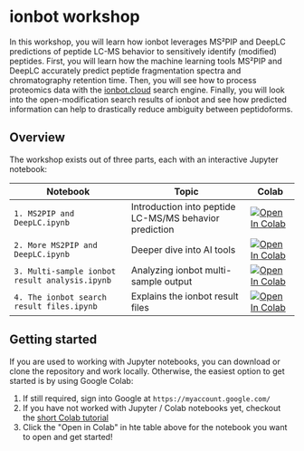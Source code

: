 # ionbot workshop

In this workshop, you will learn how ionbot leverages MS²PIP and DeepLC predictions of peptide LC-MS behavior to sensitively identify (modified) peptides. First, you will learn how the machine learning tools MS²PIP and DeepLC accurately predict peptide fragmentation spectra and chromatography retention time. Then, you will see how to process proteomics data
with the [ionbot.cloud](https://ionbot.cloud) search engine. Finally, you will look into the open-modification search results of ionbot and see how predicted information can help to drastically reduce ambiguity between peptidoforms.


## Overview

The workshop exists out of three parts, each with an interactive Jupyter
notebook:

| Notebook | Topic | Colab |
| - | - | - |
| `1. MS2PIP and DeepLC.ipynb` | Introduction into peptide LC-MS/MS behavior prediction |  <a href="https://colab.research.google.com/github/compomics/workshop-ml-proteomics/blob/EPIC-XS-workshop/1.%20MS2PIP%20and%20DeepLC.ipynb" target="_parent"><img src="https://colab.research.google.com/assets/colab-badge.svg" alt="Open In Colab"/></a> |
| `2. More MS2PIP and DeepLC.ipynb` | Deeper dive into AI tools | <a href="https://colab.research.google.com/github/compomics/workshop-ml-proteomics/blob/EPIC-XS-workshop/2.%20ionbot.ipynb" target="_parent"><img src="https://colab.research.google.com/assets/colab-badge.svg" alt="Open In Colab"/></a> |
| `3. Multi-sample ionbot result analysis.ipynb` | Analyzing ionbot multi-sample output | <a href="https://colab.research.google.com/github/compomics/workshop-ml-proteomics/blob/EPIC-XS-workshop/3.%20More%20MS2PIP%20and%20DeepLC.ipynb" target="_parent"><img src="https://colab.research.google.com/assets/colab-badge.svg" alt="Open In Colab"/></a> |
| `4. The ionbot search result files.ipynb` | Explains the ionbot result files | <a href="https://colab.research.google.com/github/compomics/workshop-ml-proteomics/blob/EPIC-XS-workshop/3.%20More%20MS2PIP%20and%20DeepLC.ipynb" target="_parent"><img src="https://colab.research.google.com/assets/colab-badge.svg" alt="Open In Colab"/></a> |

## Getting started

If you are used to working with Jupyter notebooks, you can download or clone
the repository and work locally. Otherwise, the easiest option to get started
is by using Google Colab:

1. If still required, sign into Google at `https://myaccount.google.com/`
2. If you have not worked with Jupyter / Colab notebooks yet, checkout the [short Colab tutorial](https://colab.research.google.com/notebooks/basic_features_overview.ipynb)
2. Click the "Open in Colab" in hte table above for the notebook you want to open and get started!
